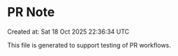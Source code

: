 # PR Note

Created at: Sat 18 Oct 2025 22:36:34 UTC

This file is generated to support testing of PR workflows.
